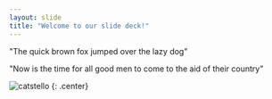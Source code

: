 ```yaml
---
layout: slide
title: "Welcome to our slide deck!"
---
```


"The quick brown fox jumped over the lazy dog"

"Now is the time for all good men to come to the aid of their country"


![catstello](https://octodex.github.com/images/catstello.png)
{: .center}
